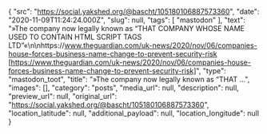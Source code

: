 {
  "src": "https://social.yakshed.org/@bascht/105180106887573360",
  "date": "2020-11-09T11:24:24.000Z",
  "slug": null,
  "tags": [
    "mastodon"
  ],
  "text": "»The company now legally known as “THAT COMPANY WHOSE NAME USED TO CONTAIN HTML SCRIPT TAGS LTD”«\n\nhttps://www.theguardian.com/uk-news/2020/nov/06/companies-house-forces-business-name-change-to-prevent-security-risk [https://www.theguardian.com/uk-news/2020/nov/06/companies-house-forces-business-name-change-to-prevent-security-risk]",
  "type": "mastodon_toot",
  "title": "»The company now legally known as “THAT …",
  "images": [],
  "category": "posts",
  "media_url": null,
  "description": null,
  "preview_url": null,
  "original_url": "https://social.yakshed.org/@bascht/105180106887573360",
  "location_latitude": null,
  "additional_payload": null,
  "location_longitude": null
}
